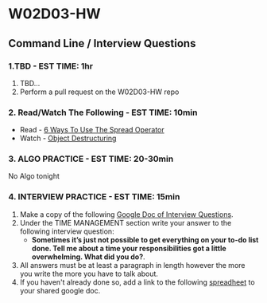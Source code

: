 # W02D03-HW

## Command Line / Interview Questions

### 1.TBD - EST TIME: 1hr

1. TBD...
2. Perform a pull request on the W02D03-HW repo


### 2. Read/Watch The Following - EST TIME: 10min 

- Read - [6 Ways To Use The Spread Operator](https://davidwalsh.name/spread-operator)
- Watch - [Object Destructuring](https://www.youtube.com/watch?v=PB_d3uBkQPs&t=582s)


### 3. ALGO PRACTICE - EST TIME: 20-30min
No Algo tonight


### 4.  INTERVIEW PRACTICE - EST TIME: 15min

1.  Make a copy of the following [Google Doc of Interview Questions](https://docs.google.com/document/d/1OWT-tXtIefyneMk6hk3s-gz4wyQx21NapFQ0xfq9JvI/edit?usp=sharing).
2. Under the TIME MANAGEMENT section write your answer to the following interview question: 
   - **Sometimes it’s just not possible to get everything on your to-do list done. Tell me about a time your responsibilities got a little overwhelming. What did you do?**.
3. All answers must be at least a paragraph in length however the more you write the more you have to talk about.
4. If you haven't already done so, add a link to the following [spreadheet](https://docs.google.com/spreadsheets/d/1S9-poFULhpext3xjNmuU1g-raZGKkFrODEACrIRFLi0/edit#gid=0) to your shared google doc.
